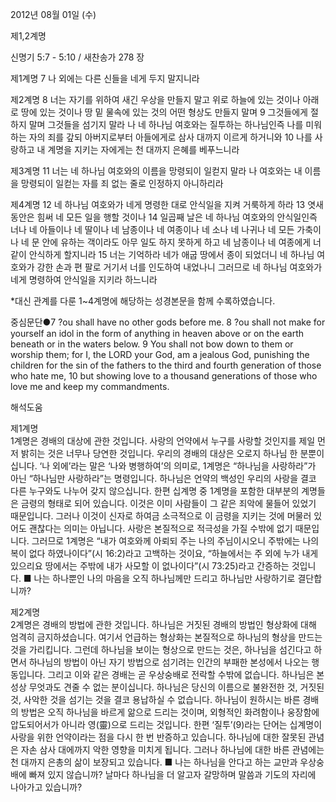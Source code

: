 2012년 08월 01일 (수)

제1,2계명



신명기 5:7 - 5:10 / 새찬송가 278 장


제1계명
7 나 외에는 다른 신들을 네게 두지 말지니라

제2계명
8 너는 자기를 위하여 새긴 우상을 만들지 말고 위로 하늘에 있는 것이나 아래로 땅에 있는 것이나 땅 밑 물속에 있는 것의 어떤 형상도 만들지 말며 9 그것들에게 절하지 말며 그것들을 섬기지 말라 나 네 하나님 여호와는 질투하는 하나님인즉 나를 미워하는 자의 죄를 갚되 아버지로부터 아들에게로 삼사 대까지 이르게 하거니와 10 나를 사랑하고 내 계명을 지키는 자에게는 천 대까지 은혜를 베푸느니라

제3계명
11 너는 네 하나님 여호와의 이름을 망령되이 일컫지 말라 나 여호와는 내 이름을 망령되이 일컫는 자를 죄 없는 줄로 인정하지 아니하리라

제4계명
12 네 하나님 여호와가 네게 명령한 대로 안식일을 지켜 거룩하게 하라 13 엿새 동안은 힘써 네 모든 일을 행할 것이나 14 일곱째 날은 네 하나님 여호와의 안식일인즉 너나 네 아들이나 네 딸이나 네 남종이나 네 여종이나 네 소나 네 나귀나 네 모든 가축이나 네 문 안에 유하는 객이라도 아무 일도 하지 못하게 하고 네 남종이나 네 여종에게 너같이 안식하게 할지니라 15 너는 기억하라 네가 애굽 땅에서 종이 되었더니 네 하나님 여호와가 강한 손과 편 팔로 거기서 너를 인도하여 내었나니 그러므로 네 하나님 여호와가 네게 명령하여 안식일을 지키라 하느니라

*대신 관계를 다룬 1~4계명에 해당하는 성경본문을 함께 수록하였습니다.

중심문단●7 ?ou shall have no other gods before me. 8 ?ou shall not make for yourself an idol in the form of anything in heaven above or on the earth beneath or in the waters below. 9 You shall not bow down to them or worship them; for I, the LORD your God, am a jealous God, punishing the children for the sin of the fathers to the third and fourth generation of those who hate me, 10 but showing love to a thousand generations of those who love me and keep my commandments.

해석도움





제1계명  
1계명은 경배의 대상에 관한 것입니다. 사랑의 언약에서 누구를 사랑할 것인지를 제일 먼저 밝히는 것은 너무나 당연한 것입니다. 우리의 경배의 대상은 오로지 하나님 한 분뿐이십니다. ‘나 외에’라는 말은 ‘나와 병행하여’의 의미로, 1계명은 “하나님을 사랑하라”가 아닌 “하나님만 사랑하라”는 명령입니다. 하나님은 언약의 백성인 우리의 사랑을 결코 다른 누구와도 나누어 갖지 않으십니다. 한편 십계명 중 1계명을 포함한 대부분의 계명들은 금령의 형태로 되어 있습니다. 이것은 이미 사람들이 그 같은 죄악에 물들어 있었기 때문입니다. 그러나 이것이 신자로 하여금 소극적으로 이 금령을 지키는 것에 머물러 있어도 괜찮다는 의미는 아닙니다. 사랑은 본질적으로 적극성을 가질 수밖에 없기 때문입니다. 그러므로 1계명은 “내가 여호와께 아뢰되 주는 나의 주님이시오니 주밖에는 나의 복이 없다 하였나이다”(시 16:2)라고 고백하는 것이요, “하늘에서는 주 외에 누가 내게 있으리요 땅에서는 주밖에 내가 사모할 이 없나이다”(시 73:25)라고 간증하는 것입니다.
■ 나는 하나뿐인 나의 마음을 오직 하나님께만 드리고 하나님만 사랑하기로 결단합니까?

제2계명  
2계명은 경배의 방법에 관한 것입니다. 하나님은 거짓된 경배의 방법인 형상화에 대해 엄격히 금지하셨습니다. 여기서 언급하는 형상화는 본질적으로 하나님의 형상을 만드는 것을 가리킵니다. 그런데 하나님을 보이는 형상으로 만드는 것은, 하나님을 섬긴다고 하면서 하나님의 방법이 아닌 자기 방법으로 섬기려는 인간의 부패한 본성에서 나오는 행동입니다. 그리고 이와 같은 경배는 곧 우상숭배로 전락할 수밖에 없습니다. 하나님은 본성상 무엇과도 견줄 수 없는 분이십니다. 하나님은 당신의 이름으로 불완전한 것, 거짓된 것, 사악한 것을 섬기는 것을 결코 용납하실 수 없습니다. 하나님이 원하시는 바른 경배의 방법은 오직 하나님을 바르게 앎으로 드리는 것이며, 외형적인 화려함이나 웅장함에 압도되어서가 아니라 영(靈)으로 드리는 것입니다. 한편 ‘질투’(9)라는 단어는 십계명이 사랑을 위한 언약이라는 점을 다시 한 번 반증하고 있습니다. 하나님에 대한 잘못된 관념은 자손 삼사 대에까지 악한 영향을 미치게 됩니다. 그러나 하나님에 대한 바른 관념에는 천 대까지 은총의 삶이 보장되고 있습니다.
■ 나는 하나님을 안다고 하는 교만과 우상숭배에 빠져 있지 않습니까? 날마다 하나님을 더 알고자 갈망하며 말씀과 기도의 자리에 나아가고 있습니까?
